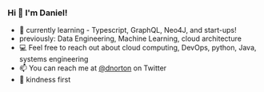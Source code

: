 ### Hi 👋 I'm Daniel! 

<!--
**dnorton/dnorton** is a ✨ _special_ ✨ repository because its `README.md` (this file) appears on your GitHub profile.

Here are some ideas to get you started:

- 🔭 I’m currently working on ...
- 🌱 I’m currently learning ...
- 👯 I’m looking to collaborate on ...
- 🤔 I’m looking for help with ...
- 💬 Ask me about ...
- 📫 How to reach me: ...
- 😄 Pronouns: ...
- ⚡ Fun fact: ...
-->

- 🌱 currently learning - Typescript, GraphQL, Neo4J, and start-ups!
- previously: Data Engineering, Machine Learning, cloud architecture
- 💻 Feel free to reach out about cloud computing, DevOps, python, Java, systems engineering
- 📫 You can reach me at [@dnorton](https://twitter.com/dnorton) on Twitter
- 💖 kindness first

